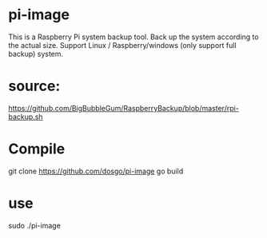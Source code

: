 # pi-image

This is a Raspberry Pi system backup tool. Back up the system according to the actual size. Support Linux / Raspberry/windows (only support full backup) system.



#  source:

https://github.com/BigBubbleGum/RaspberryBackup/blob/master/rpi-backup.sh

# Compile

git clone https://github.com/dosgo/pi-image
go build

# use

sudo ./pi-image
